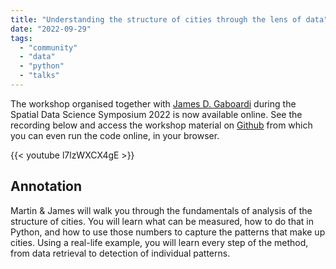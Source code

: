 ```yaml
---
title: "Understanding the structure of cities through the lens of data"
date: "2022-09-29"
tags:
  - "community"
  - "data"
  - "python"
  - "talks"
---
```


The workshop organised together with [James D. Gaboardi](https://www.ornl.gov/staff-profile/james-d-gaboardi) during the Spatial Data Science Symposium 2022 is now available online. See the recording below and access the workshop material on [Github](https://github.com/martinfleis/sdss22-workshop) from which you can even run the code online, in your browser.

{{< youtube l7lzWXCX4gE >}}

## Annotation

Martin & James will walk you through the fundamentals of analysis of the structure of cities. You will learn what can be measured, how to do that in Python, and how to use those numbers to capture the patterns that make up cities. Using a real-life example, you will learn every step of the method, from data retrieval to detection of individual patterns.
